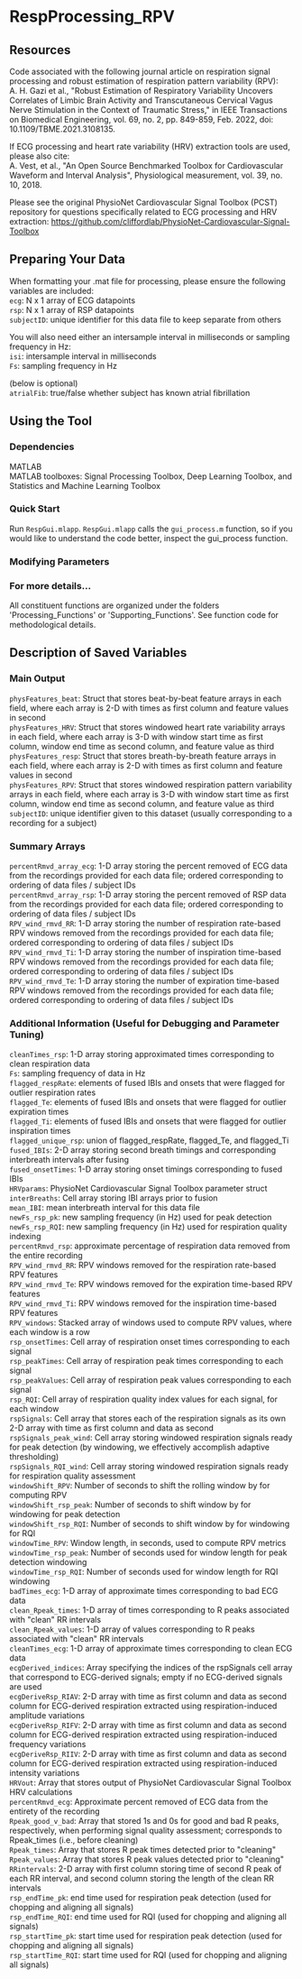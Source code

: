 # RespProcessing_RPV

## Resources
Code associated with the following journal article on respiration signal processing and robust estimation of respiration pattern variability (RPV): <br/>
A. H. Gazi et al., "Robust Estimation of Respiratory Variability Uncovers Correlates of Limbic Brain Activity and Transcutaneous Cervical Vagus Nerve Stimulation in the Context of Traumatic Stress," in IEEE Transactions on Biomedical Engineering, vol. 69, no. 2, pp. 849-859, Feb. 2022, doi: 10.1109/TBME.2021.3108135.

If ECG processing and heart rate variability (HRV) extraction tools are used, please also cite: <br/>
A. Vest, et al., "An Open Source Benchmarked Toolbox for Cardiovascular Waveform and Interval Analysis", Physiological measurement, vol. 39, no. 10, 2018. <br/>

Please see the original PhysioNet Cardiovascular Signal Toolbox (PCST) repository for questions specifically related to ECG processing and HRV extraction: 
https://github.com/cliffordlab/PhysioNet-Cardiovascular-Signal-Toolbox


## Preparing Your Data

When formatting your .mat file for processing, please ensure the following variables are included: <br/>
`ecg`: N x 1 array of ECG datapoints<br/>
`rsp`: N x 1 array of RSP datapoints<br/>
`subjectID`: unique identifier for this data file to keep separate from others<br/>

You will also need either an intersample interval in milliseconds or sampling frequency in Hz: <br/>
`isi`: intersample interval in milliseconds<br/>
`Fs`: sampling frequency in Hz<br/>

(below is optional)<br/>
`atrialFib`: true/false whether subject has known atrial fibrillation<br/>

## Using the Tool
### Dependencies
MATLAB <br/>
MATLAB toolboxes: Signal Processing Toolbox, Deep Learning Toolbox, and Statistics and Machine Learning Toolbox

### Quick Start 
Run `RespGui.mlapp`. `RespGui.mlapp` calls the `gui_process.m` function, so if you would like to understand the code better, inspect the gui_process function.

### Modifying Parameters


### For more details...
All constituent functions are organized under the folders 'Processing_Functions' or 'Supporting_Functions'. See function code for methodological details.


## Description of Saved Variables
### Main Output
`physFeatures_beat`: Struct that stores beat-by-beat feature arrays in each field, where each array is 2-D with times as first column and feature values in second<br/>
`physFeatures_HRV`: Struct that stores windowed heart rate variability arrays in each field, where each array is 3-D with window start time as first column, window end time as second column, and feature value as third<br/>
`physFeatures_resp`: Struct that stores breath-by-breath feature arrays in each field, where each array is 2-D with times as first column and feature values in second<br/>
`physFeatures_RPV`: Struct that stores windowed respiration pattern variability arrays in each field, where each array is 3-D with window start time as first column, window end time as second column, and feature value as third<br/>
`subjectID`: unique identifier given to this dataset (usually corresponding to a recording for a subject)<br/>


### Summary Arrays
`percentRmvd_array_ecg`: 1-D array storing the percent removed of ECG data from the recordings provided for each data file; ordered corresponding to ordering of data files / subject IDs<br/>
`percentRmvd_array_rsp`: 1-D array storing the percent removed of RSP data from the recordings provided for each data file; ordered corresponding to ordering of data files / subject IDs<br/>
`RPV_wind_rmvd_RR`: 1-D array storing the number of respiration rate-based RPV windows removed from the recordings provided for each data file; ordered corresponding to ordering of data files / subject IDs<br/>
`RPV_wind_rmvd_Ti`: 1-D array storing the number of inspiration time-based RPV windows removed from the recordings provided for each data file; ordered corresponding to ordering of data files / subject IDs<br/>
`RPV_wind_rmvd_Te`: 1-D array storing the number of expiration time-based RPV windows removed from the recordings provided for each data file; ordered corresponding to ordering of data files / subject IDs<br/>


### Additional Information (Useful for Debugging and Parameter Tuning)
`cleanTimes_rsp`: 1-D array storing approximated times corresponding to clean respiration data<br/>
`Fs`: sampling frequency of data in Hz<br/>
`flagged_respRate`: elements of fused IBIs and onsets that were flagged for outlier respiration rates<br/>
`flagged_Te`: elements of fused IBIs and onsets that were flagged for outlier expiration times<br/>
`flagged_Ti`: elements of fused IBIs and onsets that were flagged for outlier inspiration times<br/>
`flagged_unique_rsp`: union of flagged_respRate, flagged_Te, and flagged_Ti<br/>
`fused_IBIs`: 2-D array storing second breath timings and corresponding interbreath intervals after fusing<br/>
`fused_onsetTimes`: 1-D array storing onset timings corresponding to fused IBIs<br/>
`HRVparams`: PhysioNet Cardiovascular Signal Toolbox parameter struct<br/>
`interBreaths`: Cell array storing IBI arrays prior to fusion<br/>
`mean_IBI`: mean interbreath interval for this data file<br/>
`newFs_rsp_pk`: new sampling frequency (in Hz) used for peak detection<br/>
`newFs_rsp_RQI`: new sampling frequency (in Hz) used for respiration quality indexing<br/>
`percentRmvd_rsp`: approximate percentage of respiration data removed from the entire recording<br/>
`RPV_wind_rmvd_RR`: RPV windows removed for the respiration rate-based RPV features<br/>
`RPV_wind_rmvd_Te`: RPV windows removed for the expiration time-based RPV features<br/>
`RPV_wind_rmvd_Ti`: RPV windows removed for the inspiration time-based RPV features<br/>
`RPV_windows`: Stacked array of windows used to compute RPV values, where each window is a row<br/>
`rsp_onsetTimes`: Cell array of respiration onset times corresponding to each signal<br/>
`rsp_peakTimes`: Cell array of respiration peak times corresponding to each signal<br/>
`rsp_peakValues`: Cell array of respiration peak values corresponding to each signal<br/>
`rsp_RQI`: Cell array of respiration quality index values for each signal, for each window<br/>
`rspSignals`: Cell array that stores each of the respiration signals as its own 2-D array with time as first column and data as second<br/>
`rspSignals_peak_wind`: Cell array storing windowed respiration signals ready for peak detection (by windowing, we effectively accomplish adaptive thresholding)<br/>
`rspSignals_RQI_wind`: Cell array storing windowed respiration signals ready for respiration quality assessment<br/>
`windowShift_RPV`: Number of seconds to shift the rolling window by for computing RPV<br/>
`windowShift_rsp_peak`: Number of seconds to shift window by for windowing for peak detection<br/>
`windowShift_rsp_RQI`: Number of seconds to shift window by for windowing for RQI<br/>
`windowTime_RPV`: Window length, in seconds, used to compute RPV metrics<br/>
`windowTime_rsp_peak`: Number of seconds used for window length for peak detection windowing<br/>
`windowTime_rsp_RQI`: Number of seconds used for window length for RQI windowing<br/>
`badTimes_ecg`: 1-D array of approximate times corresponding to bad ECG data<br/>
`clean_Rpeak_times`: 1-D array of times corresponding to R peaks associated with "clean" RR intervals<br/>
`clean_Rpeak_values`: 1-D array of values corresponding to R peaks associated with "clean" RR intervals<br/>
`cleanTimes_ecg`: 1-D array of approximate times corresponding to clean ECG data<br/>
`ecgDerived_indices`: Array specifying the indices of the rspSignals cell array that correspond to ECG-derived signals; empty if no ECG-derived signals are used<br/>
`ecgDeriveRsp_RIAV`: 2-D array with time as first column and data as second column for ECG-derived respiration extracted using respiration-induced amplitude variations<br/>
`ecgDeriveRsp_RIFV`: 2-D array with time as first column and data as second column for ECG-derived respiration extracted using respiration-induced frequency variations<br/>
`ecgDeriveRsp_RIIV`: 2-D array with time as first column and data as second column for ECG-derived respiration extracted using respiration-induced intensity variations<br/>
`HRVout`: Array that stores output of PhysioNet Cardiovascular Signal Toolbox HRV calculations<br/>
`percentRmvd_ecg`: Approximate percent removed of ECG data from the entirety of the recording<br/>
`Rpeak_good_v_bad`: Array that stored 1s and 0s for good and bad R peaks, respectively, when performing signal quality assessment; corresponds to Rpeak_times (i.e., before cleaning)<br/>
`Rpeak_times`: Array that stores R peak times detected prior to "cleaning"<br/>
`Rpeak_values`: Array that stores R peak values detected prior to "cleaning"<br/>
`RRintervals`: 2-D array with first column storing time of second R peak of each RR interval, and second column storing the length of the clean RR intervals<br/>
`rsp_endTime_pk`: end time used for respiration peak detection (used for chopping and aligning all signals)<br/>
`rsp_endTime_RQI`: end time used for RQI (used for chopping and aligning all signals)<br/>
`rsp_startTime_pk`: start time used for respiration peak detection (used for chopping and aligning all signals)<br/>
`rsp_startTime_RQI`: start time used for RQI (used for chopping and aligning all signals)<br/>
